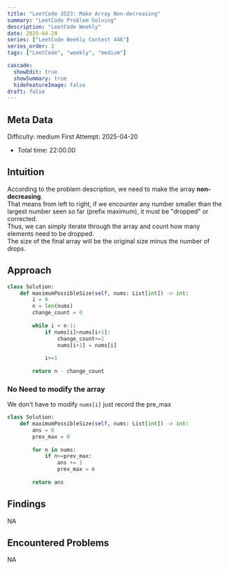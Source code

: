 ```yaml
---
title: "LeetCode 3523: Make Array Non-decreasing"
summary: "LeetCode Problem Solving"
description: "LeetCode Weekly"
date: 2025-04-20
series: ["LeetCode Weekly Contest 446"]
series_order: 2
tags: ["LeetCode", "weekly", "medium"]

cascade:
  showEdit: true
  showSummary: true
  hideFeatureImage: false
draft: false
---
```


## Meta Data

Difficulty: medium
First Attempt: 2025-04-20
- Total time: 22:00.00

## Intuition

According to the problem description, we need to make the array **non-decreasing**.  
That means from left to right, if we encounter any number smaller than the largest number seen so far (prefix maximum), it must be "dropped" or corrected.  
Thus, we can simply iterate through the array and count how many elements need to be dropped.  
The size of the final array will be the original size minus the number of drops.

## Approach

```python
class Solution:
    def maximumPossibleSize(self, nums: List[int]) -> int:
        i = 0
        n = len(nums)
        change_count = 0
        
        while i < n-1:
            if nums[i]>nums[i+1]:
                change_count+=1
                nums[i+1] = nums[i]
                
            i+=1
            
        return n - change_count
```

### No Need to modify the array
We don't have to modify `nums[i]` just record the pre_max
```python
class Solution:
    def maximumPossibleSize(self, nums: List[int]) -> int:
        ans = 0
        prev_max = 0
        
        for n in nums:
            if n>=prev_max:
                ans += 1
                prev_max = n
            
        return ans
```

## Findings

NA

## Encountered Problems 

NA